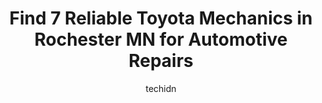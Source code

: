 ---
layout: ampstory
image: https://images.unsplash.com/photo-1532578498858-e21a39e0a449?ixlib=rb-4.0.3&ixid=MnwxMjA3fDB8MHxwaG90by1wYWdlfHx8fGVufDB8fHx8&auto=format&fit=crop&w=640&h=853&q=80
author: techidn
featured: false
description: For top-quality automotive repairs and maintenance, visit the 7 best Toyota Mechanic in Rochester MN, USA. Their reputation for excellence and their dedication to customer satisfaction make 
title: Find 7 Reliable Toyota Mechanics in Rochester MN for Automotive Repairs
cover:
   title: Find 7 Reliable Toyota Mechanics in Rochester MN for Automotive Repairs
   subtitle: Rickpate
   background: https://images.unsplash.com/photo-1532578498858-e21a39e0a449?ixlib=rb-4.0.3&ixid=MnwxMjA3fDB8MHxwaG90by1wYWdlfHx8fGVufDB8fHx8&auto=format&fit=crop&w=640&h=853&q=80

pages: 
 - layout: thirds
   top: <h1>#1 Babcock Auto Care</h1>
   bottom: "<p>My husband and I have been utilizing Babcock Autos services since 2020 when we purchased a Toyota Highlander Hybrid since our previous mechanic didnt work on hybrid mod</p>"
   background: https://www.knot35.com/toplist/wp-content/uploads/2023/06/best-toyota-mechanic-1-in-rochester-mn-1685841390.jpeg
   backgroundblur: true
 - layout: thirds
   top: <h1>#2 Automotive Procare</h1>
   bottom: "<p>457 16th Ave NW, Rochester, MN 55901, United States</p>"
   background: https://www.knot35.com/toplist/wp-content/uploads/2023/06/best-toyota-mechanic-2-in-rochester-mn-1685841390.jpeg
   cta:
      link: https://www.knot35.com/toplist/find-7-reliable-toyota-mechanics-in-rochester-mn-for-automotive-repairs/
      text: Find 7 Reliable Toyota Mechanics in Rochester MN for Automotive Repairs
 - layout: thirds
   top: <h1>#3 Complete Auto Repair</h1>
   bottom: "<p>4125 22nd Ave NW, Rochester, MN 55901, United States</p>"
   background: https://www.knot35.com/toplist/wp-content/uploads/2023/06/best-toyota-mechanic-3-in-rochester-mn-1685841391.jpeg
   cta:
      link: https://www.knot35.com/toplist/find-7-reliable-toyota-mechanics-in-rochester-mn-for-automotive-repairs/
      text: Find 7 Reliable Toyota Mechanics in Rochester MN for Automotive Repairs
 - layout: thirds
   top: <h1>#4 Rochester Auto Care</h1>
   bottom: "<p>322 37th St NE, Rochester, MN 55906, United States</p>"
   background: https://images.unsplash.com/photo-1484589065579-248aad0d8b13?ixlib=rb-4.0.3&ixid=MnwxMjA3fDB8MHxwaG90by1wYWdlfHx8fGVufDB8fHx8&auto=format&fit=crop&w=640&h=853&q=80
   cta:
      link: https://www.knot35.com/toplist/find-7-reliable-toyota-mechanics-in-rochester-mn-for-automotive-repairs/
      text: Find 7 Reliable Toyota Mechanics in Rochester MN for Automotive Repairs
 - layout: thirds
   top: <h1>#5 Precision Automotive Inc</h1>
   bottom: "<p>25 9 1/2 St SE #6, Rochester, MN 55904, United States</p>"
   background: https://images.unsplash.com/photo-1574169208507-84376144848b?ixlib=rb-4.0.3&ixid=MnwxMjA3fDB8MHxwaG90by1wYWdlfHx8fGVufDB8fHx8&auto=format&fit=crop&w=640&h=853&q=80
   cta:
      link: https://www.knot35.com/toplist/find-7-reliable-toyota-mechanics-in-rochester-mn-for-automotive-repairs/
      text: Find 7 Reliable Toyota Mechanics in Rochester MN for Automotive Repairs
 - layout: thirds
   top: <h1>#6 Rochester Toyota Service</h1>
   bottom: "<p>4365 Canal Pl SE, Rochester, MN 55904, United States</p>"
   background: https://images.unsplash.com/photo-1591393223703-56fe1347ac62?ixlib=rb-4.0.3&ixid=MnwxMjA3fDB8MHxwaG90by1wYWdlfHx8fGVufDB8fHx8&auto=format&fit=crop&w=640&h=853&q=80
   cta:
      link: https://www.knot35.com/toplist/find-7-reliable-toyota-mechanics-in-rochester-mn-for-automotive-repairs/
      text: Find 7 Reliable Toyota Mechanics in Rochester MN for Automotive Repairs
 - layout: thirds
   top: <h1>#7 Labelle Auto llc</h1>
   bottom: "<p>1704 7th St NW, Rochester, MN 55901, United States</p>"
   background: https://images.unsplash.com/photo-1496096265110-f83ad7f96608?ixlib=rb-4.0.3&ixid=MnwxMjA3fDB8MHxwaG90by1wYWdlfHx8fGVufDB8fHx8&auto=format&fit=crop&w=640&h=853&q=80
   cta:
      link: https://www.knot35.com/toplist/find-7-reliable-toyota-mechanics-in-rochester-mn-for-automotive-repairs/
      text: Find 7 Reliable Toyota Mechanics in Rochester MN for Automotive Repairs
 - layout: thirds
   middle: Continue reading...
   background: https://images.unsplash.com/photo-1602536052359-ef94c21c5948?ixlib=rb-4.0.3&ixid=MnwxMjA3fDB8MHxwaG90by1wYWdlfHx8fGVufDB8fHx8&auto=format&fit=crop&w=640&h=853&q=80
   cta:
      link: https://www.knot35.com/toplist/find-7-reliable-toyota-mechanics-in-rochester-mn-for-automotive-repairs/
      text: Find 7 Reliable Toyota Mechanics in Rochester MN for Automotive Repairs
      
---
